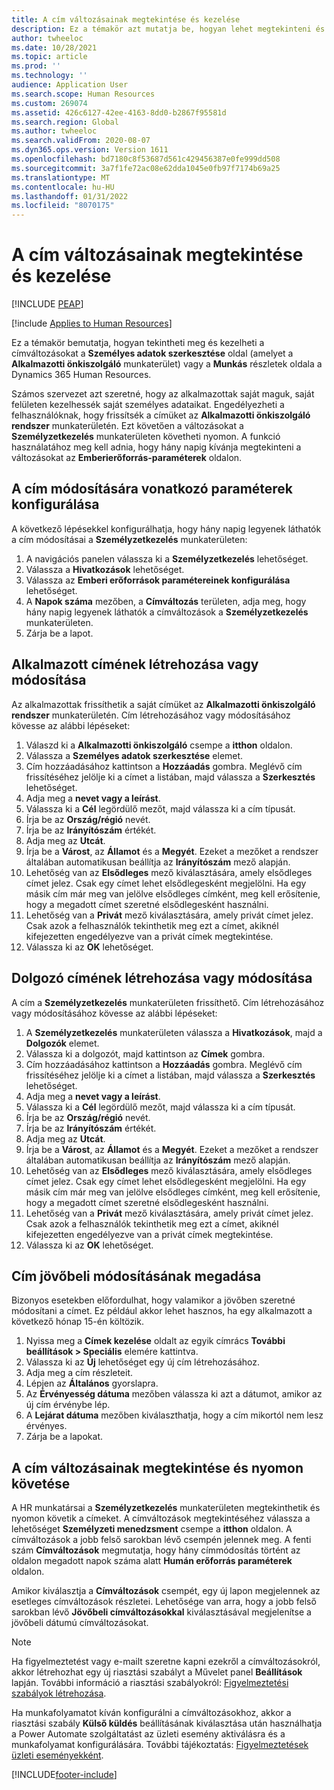 ```yaml
---
title: A cím változásainak megtekintése és kezelése
description: Ez a témakör azt mutatja be, hogyan lehet megtekinteni és kezelni a cím változásait a Dynamics 365 Human Resources rendszerben.
author: twheeloc
ms.date: 10/28/2021
ms.topic: article
ms.prod: ''
ms.technology: ''
audience: Application User
ms.search.scope: Human Resources
ms.custom: 269074
ms.assetid: 426c6127-42ee-4163-8dd0-b2867f95581d
ms.search.region: Global
ms.author: twheeloc
ms.search.validFrom: 2020-08-07
ms.dyn365.ops.version: Version 1611
ms.openlocfilehash: bd7180c8f53687d561c429456387e0fe999dd508
ms.sourcegitcommit: 3a7f1fe72ac08e62dda1045e0fb97f7174b69a25
ms.translationtype: MT
ms.contentlocale: hu-HU
ms.lasthandoff: 01/31/2022
ms.locfileid: "8070175"
---
```

# <a name="view-and-manage-address-changes"></a>A cím változásainak megtekintése és kezelése


[!INCLUDE [PEAP](../includes/peap-1.md)]

[!include [Applies to Human Resources](../includes/applies-to-hr.md)]

Ez a témakör bemutatja, hogyan tekintheti meg és kezelheti a címváltozásokat a **Személyes adatok szerkesztése** oldal (amelyet a **Alkalmazotti önkiszolgáló** munkaterület) vagy a **Munkás** részletek oldala a Dynamics 365 Human Resources.

Számos szervezet azt szeretné, hogy az alkalmazottak saját maguk, saját felületen kezelhessék saját személyes adataikat. Engedélyezheti a felhasználóknak, hogy frissítsék a címüket az **Alkalmazotti önkiszolgáló rendszer** munkaterületén. Ezt követően a változásokat a **Személyzetkezelés** munkaterületen követheti nyomon. A funkció használatához meg kell adnia, hogy hány napig kívánja megtekinteni a változásokat az **Emberierőforrás-paraméterek** oldalon.

## <a name="configure-address-change-parameters"></a>A cím módosítására vonatkozó paraméterek konfigurálása

A következő lépésekkel konfigurálhatja, hogy hány napig legyenek láthatók a cím módosításai a **Személyzetkezelés** munkaterületen:

1. A navigációs panelen válassza ki a **Személyzetkezelés** lehetőséget.
2. Válassza a **Hivatkozások** lehetőséget.
3. Válassza az **Emberi erőforrások paramétereinek konfigurálása** lehetőséget.
4. A **Napok száma** mezőben, a **Címváltozás** területen, adja meg, hogy hány napig legyenek láthatók a címváltozások a **Személyzetkezelés** munkaterületen.
5. Zárja be a lapot.

## <a name="create-or-change-an-employee-address"></a>Alkalmazott címének létrehozása vagy módosítása

Az alkalmazottak frissíthetik a saját címüket az **Alkalmazotti önkiszolgáló rendszer** munkaterületén. Cím létrehozásához vagy módosításához kövesse az alábbi lépéseket:

1. Válaszd ki a **Alkalmazotti önkiszolgáló** csempe a **itthon** oldalon.
2. Válassza a **Személyes adatok szerkesztése** elemet.
3. Cím hozzáadásához kattintson a **Hozzáadás** gombra. Meglévő cím frissítéséhez jelölje ki a címet a listában, majd válassza a **Szerkesztés** lehetőséget.
4. Adja meg a **nevet vagy a leírást**.
5. Válassza ki a **Cél** legördülő mezőt, majd válassza ki a cím típusát.
6. Írja be az **Ország/régió** nevét.
7. Írja be az **Irányítószám** értékét.
8. Adja meg az **Utcát**.
9. Írja be a **Várost**, az **Államot** és a **Megyét**. Ezeket a mezőket a rendszer általában automatikusan beállítja az **Irányítószám** mező alapján.
10. Lehetőség van az **Elsődleges** mező kiválasztására, amely elsődleges címet jelez. Csak egy címet lehet elsődlegesként megjelölni. Ha egy másik cím már meg van jelölve elsődleges címként, meg kell erősítenie, hogy a megadott címet szeretné elsődlegesként használni.
11. Lehetőség van a **Privát** mező kiválasztására, amely privát címet jelez. Csak azok a felhasználók tekinthetik meg ezt a címet, akiknél kifejezetten engedélyezve van a privát címek megtekintése.
12. Válassza ki az **OK** lehetőséget.

## <a name="create-or-change-a-worker-address"></a>Dolgozó címének létrehozása vagy módosítása

A cím a **Személyzetkezelés** munkaterületen frissíthető. Cím létrehozásához vagy módosításához kövesse az alábbi lépéseket:

1. A **Személyzetkezelés** munkaterületen válassza a **Hivatkozások**, majd a **Dolgozók** elemet.
2. Válassza ki a dolgozót, majd kattintson az **Címek** gombra.
3. Cím hozzáadásához kattintson a **Hozzáadás** gombra. Meglévő cím frissítéséhez jelölje ki a címet a listában, majd válassza a **Szerkesztés** lehetőséget.
4. Adja meg a **nevet vagy a leírást**.
5. Válassza ki a **Cél** legördülő mezőt, majd válassza ki a cím típusát.
6. Írja be az **Ország/régió** nevét.
7. Írja be az **Irányítószám** értékét.
8. Adja meg az **Utcát**.
9. Írja be a **Várost**, az **Államot** és a **Megyét**. Ezeket a mezőket a rendszer általában automatikusan beállítja az **Irányítószám** mező alapján.
10. Lehetőség van az **Elsődleges** mező kiválasztására, amely elsődleges címet jelez. Csak egy címet lehet elsődlegesként megjelölni. Ha egy másik cím már meg van jelölve elsődleges címként, meg kell erősítenie, hogy a megadott címet szeretné elsődlegesként használni.
11. Lehetőség van a **Privát** mező kiválasztására, amely privát címet jelez. Csak azok a felhasználók tekinthetik meg ezt a címet, akiknél kifejezetten engedélyezve van a privát címek megtekintése.
12. Válassza ki az **OK** lehetőséget.
 
## <a name="create-a-future-change-for-an-address"></a>Cím jövőbeli módosításának megadása

Bizonyos esetekben előfordulhat, hogy valamikor a jövőben szeretné módosítani a címet. Ez például akkor lehet hasznos, ha egy alkalmazott a következő hónap 15-én költözik.

1. Nyissa meg a **Címek kezelése** oldalt az egyik címrács **További beállítások > Speciális** elemére kattintva.
2. Válassza ki az **Új** lehetőséget egy új cím létrehozásához.
3. Adja meg a cím részleteit.
4. Lépjen az **Általános** gyorslapra.
5. Az **Érvényesség dátuma** mezőben válassza ki azt a dátumot, amikor az új cím érvénybe lép.
6. A **Lejárat dátuma** mezőben kiválaszthatja, hogy a cím mikortól nem lesz érvényes.
7. Zárja be a lapokat.

## <a name="view-and-monitor-address-changes"></a>A cím változásainak megtekintése és nyomon követése

A HR munkatársai a **Személyzetkezelés** munkaterületen megtekinthetik és nyomon követik a címeket. A címváltozások megtekintéséhez válassza a lehetőséget **Személyzeti menedzsment** csempe a **itthon** oldalon. A címváltozások a jobb felső sarokban lévő csempén jelennek meg. A fenti szám **Címváltozások** megmutatja, hogy hány címmódosítás történt az oldalon megadott napok száma alatt **Humán erőforrás paraméterek** oldalon. 

Amikor kiválasztja a **Címváltozások** csempét, egy új lapon megjelennek az esetleges címváltozások részletei. Lehetősége van arra, hogy a jobb felső sarokban lévő **Jövőbeli címváltozásokkal** kiválasztásával megjelenítse a jövőbeli dátumú címváltozásokat.

> [!NOTE]
> Ha figyelmeztetést vagy e-mailt szeretne kapni ezekről a címváltozásokról, akkor létrehozhat egy új riasztási szabályt a Művelet panel **Beállítások** lapján. További információ a riasztási szabályokról: [Figyelmeztetési szabályok létrehozása](../fin-ops-core/fin-ops/get-started/create-alerts.md).
>
> Ha munkafolyamatot kíván konfigurálni a címváltozásokhoz, akkor a riasztási szabály **Külső küldés** beállításának kiválasztása után használhatja a Power Automate szolgáltatást az üzleti esemény aktiválásra és a munkafolyamat konfigurálására. További tájékoztatás: [Figyelmeztetések üzleti eseményekként](../fin-ops-core/fin-ops/get-started/create-alerts.md#alerts-as-business-events).


[!INCLUDE[footer-include](../includes/footer-banner.md)]
